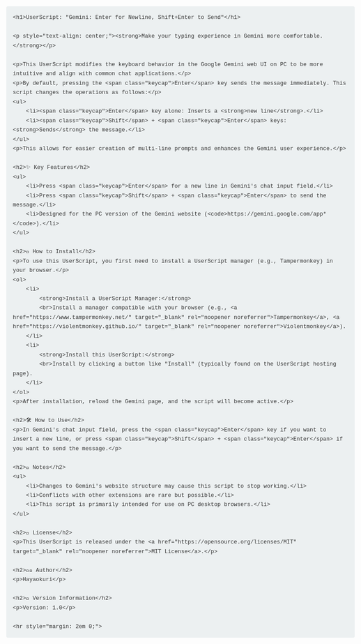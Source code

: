 <!DOCTYPE html>
<html lang="en">
<head>
    <meta charset="UTF-8">
    <meta name="viewport" content="width=device-width, initial-scale=1.0">
    <title>UserScript: Gemini: Enter for Newline, Shift+Enter to Send - Description</title>
    <style>
        body {
            font-family: -apple-system, BlinkMacSystemFont, "Segoe UI", Roboto, Helvetica, Arial, sans-serif;
            line-height: 1.7;
            margin: 25px;
            max-width: 800px;
            margin-left: auto;
            margin-right: auto;
            color: #333;
        }
        h1, h2, h3 {
            color: #2c3e50;
            border-bottom: 2px solid #3498db;
            padding-bottom: 0.3em;
        }
        h1 {
            font-size: 2em;
            text-align: center;
            margin-bottom: 1em;
        }
        h2 {
            font-size: 1.5em;
            margin-top: 1.5em;
        }
        h3 { /* This style was present but not used in the user's latest HTML, kept for consistency if needed */
            font-size: 1.2em;
            border-bottom: 1px dashed #bdc3c7;
        }
        code { /* This style was present but not used in the user's latest HTML's main text, kept for consistency if needed */
            background-color: #ecf0f1;
            padding: 2px 5px;
            border-radius: 4px;
            font-family: "SFMono-Regular", Consolas, "Liberation Mono", Menlo, Courier, monospace;
            font-size: 0.95em;
        }
        pre { /* This style was present but not used as the code block was removed, kept for consistency if needed */
            padding: 15px;
            overflow-x: auto;
            white-space: pre-wrap;
            word-wrap: break-word;
            background-color: #ecf0f1; /* Added background color for pre if it were used */
            border-radius: 4px; /* Added border-radius for pre if it were used */
            font-family: "SFMono-Regular", Consolas, "Liberation Mono", Menlo, Courier, monospace; /* Added font-family for pre if it were used */
            font-size: 0.95em; /* Added font-size for pre if it were used */
        }
        ul, ol {
            padding-left: 30px;
        }
        li {
            margin-bottom: 0.5em;
        }
        a {
            color: #3498db;
            text-decoration: none;
        }
        a:hover {
            text-decoration: underline;
        }
        .note { /* This style was present but not used in the user's latest HTML, kept for consistency if needed */
            background-color: #fff9e6;
            border-left: 5px solid #f1c40f;
            padding: 15px;
            margin: 20px 0;
            border-radius: 4px;
        }
        .keycap {
            display: inline-block;
            background-color: #f0f0f0;
            border: 1px solid #ccc;
            border-radius: 3px;
            padding: 2px 6px;
            font-family: "SFMono-Regular", Consolas, "Liberation Mono", Menlo, Courier, monospace;
            box-shadow: 1px 1px 1px #aaa;
            margin: 0 2px;
        }
    </style>
</head>
<body>

    <h1>UserScript: "Gemini: Enter for Newline, Shift+Enter to Send"</h1>

    <p style="text-align: center;"><strong>Make your typing experience in Gemini more comfortable.</strong></p>

    <p>This UserScript modifies the keyboard behavior in the Google Gemini web UI on PC to be more intuitive and align with common chat applications.</p>
    <p>By default, pressing the <span class="keycap">Enter</span> key sends the message immediately. This script changes the operations as follows:</p>
    <ul>
        <li><span class="keycap">Enter</span> key alone: Inserts a <strong>new line</strong>.</li>
        <li><span class="keycap">Shift</span> + <span class="keycap">Enter</span> keys: <strong>Sends</strong> the message.</li>
    </ul>
    <p>This allows for easier creation of multi-line prompts and enhances the Gemini user experience.</p>

    <h2>✨ Key Features</h2>
    <ul>
        <li>Press <span class="keycap">Enter</span> for a new line in Gemini's chat input field.</li>
        <li>Press <span class="keycap">Shift</span> + <span class="keycap">Enter</span> to send the message.</li>
        <li>Designed for the PC version of the Gemini website (<code>https://gemini.google.com/app*</code>).</li>
    </ul>

    <h2>🚀 How to Install</h2>
    <p>To use this UserScript, you first need to install a UserScript manager (e.g., Tampermonkey) in your browser.</p>
    <ol>
        <li>
            <strong>Install a UserScript Manager:</strong>
            <br>Install a manager compatible with your browser (e.g., <a href="https://www.tampermonkey.net/" target="_blank" rel="noopener noreferrer">Tampermonkey</a>, <a href="https://violentmonkey.github.io/" target="_blank" rel="noopener noreferrer">Violentmonkey</a>).
        </li>
        <li>
            <strong>Install this UserScript:</strong>
            <br>Install by clicking a button like "Install" (typically found on the UserScript hosting page).
        </li>
    </ol>
    <p>After installation, reload the Gemini page, and the script will become active.</p>

    <h2>🛠️ How to Use</h2>
    <p>In Gemini's chat input field, press the <span class="keycap">Enter</span> key if you want to insert a new line, or press <span class="keycap">Shift</span> + <span class="keycap">Enter</span> if you want to send the message.</p>

    <h2>📝 Notes</h2>
    <ul>
        <li>Changes to Gemini's website structure may cause this script to stop working.</li>
        <li>Conflicts with other extensions are rare but possible.</li>
        <li>This script is primarily intended for use on PC desktop browsers.</li>
    </ul>

    <h2>📜 License</h2>
    <p>This UserScript is released under the <a href="https://opensource.org/licenses/MIT" target="_blank" rel="noopener noreferrer">MIT License</a>.</p>

    <h2>👨‍💻 Author</h2>
    <p>Hayaokuri</p>

    <h2>📄 Version Information</h2>
    <p>Version: 1.0</p>

    <hr style="margin: 2em 0;">

</body>
</html>
